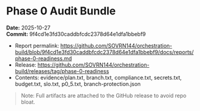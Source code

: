 # Phase 0 Audit Bundle
**Date:** 2025-10-27  
**Commit:** 9f4cd1e3fd30caddbfcdc2378d64e1dfa1bbebf9

- Report permalink: https://github.com/SOVRN144/orchestration-build/blob/9f4cd1e3fd30caddbfcdc2378d64e1dfa1bbebf9/docs/reports/phase-0-readiness.md
- Release: https://github.com/SOVRN144/orchestration-build/releases/tag/phase-0-readiness
- Contents: evidence/plan.txt, branch.txt, compliance.txt, secrets.txt, budget.txt, slo.txt, p0_5.txt, branch-protection.json

> Note: Full artifacts are attached to the GitHub release to avoid repo bloat.
